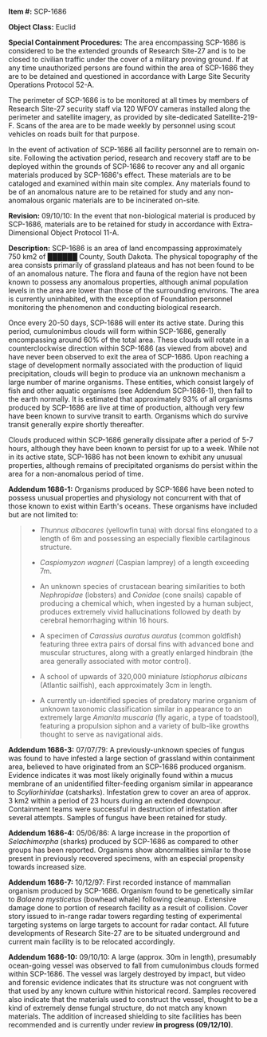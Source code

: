 **Item #:** SCP-1686

**Object Class:** Euclid

**Special Containment Procedures:** The area encompassing SCP-1686 is considered to be the extended grounds of Research Site-27 and is to be closed to civilian traffic under the cover of a military proving ground. If at any time unauthorized persons are found within the area of SCP-1686 they are to be detained and questioned in accordance with Large Site Security Operations Protocol 52-A.

The perimeter of SCP-1686 is to be monitored at all times by members of Research Site-27 security staff via 120 WFOV cameras installed along the perimeter and satellite imagery, as provided by site-dedicated Satellite-219-F. Scans of the area are to be made weekly by personnel using scout vehicles on roads built for that purpose.

In the event of activation of SCP-1686 all facility personnel are to remain on-site. Following the activation period, research and recovery staff are to be deployed within the grounds of SCP-1686 to recover any and all organic materials produced by SCP-1686's effect. These materials are to be cataloged and examined within main site complex. Any materials found to be of an anomalous nature are to be retained for study and any non-anomalous organic materials are to be incinerated on-site.

**Revision:** 09/10/10: In the event that non-biological material is produced by SCP-1686, materials are to be retained for study in accordance with Extra-Dimensional Object Protocol 11-A.

**Description:** SCP-1686 is an area of land encompassing approximately 750 km2 of ██████ County, South Dakota. The physical topography of the area consists primarily of grassland plateaus and has not been found to be of an anomalous nature. The flora and fauna of the region have not been known to possess any anomalous properties, although animal population levels in the area are lower than those of the surrounding environs. The area is currently uninhabited, with the exception of Foundation personnel monitoring the phenomenon and conducting biological research.

Once every 20-50 days, SCP-1686 will enter its active state. During this period, cumulonimbus clouds will form within SCP-1686, generally encompassing around 60% of the total area. These clouds will rotate in a counterclockwise direction within SCP-1686 (as viewed from above) and have never been observed to exit the area of SCP-1686. Upon reaching a stage of development normally associated with the production of liquid precipitation, clouds will begin to produce via an unknown mechanism a large number of marine organisms. These entities, which consist largely of fish and other aquatic organisms (see Addendum SCP-1686-1), then fall to the earth normally. It is estimated that approximately 93% of all organisms produced by SCP-1686 are live at time of production, although very few have been known to survive transit to earth. Organisms which do survive transit generally expire shortly thereafter.

Clouds produced within SCP-1686 generally dissipate after a period of 5-7 hours, although they have been known to persist for up to a week. While not in its active state, SCP-1686 has not been known to exhibit any unusual properties, although remains of precipitated organisms do persist within the area for a non-anomalous period of time.

**Addendum 1686-1:** Organisms produced by SCP-1686 have been noted to possess unusual properties and physiology not concurrent with that of those known to exist within Earth's oceans. These organisms have included but are not limited to:

> *   _Thunnus albacares_ (yellowfin tuna) with dorsal fins elongated to a length of 6m and possessing an especially flexible cartilaginous structure.
> 
> *   _Caspiomyzon wagneri_ (Caspian lamprey) of a length exceeding 7m.
> 
> *   An unknown species of crustacean bearing similarities to both _Nephropidae_ (lobsters) and _Conidae_ (cone snails) capable of producing a chemical which, when ingested by a human subject, produces extremely vivid hallucinations followed by death by cerebral hemorrhaging within 16 hours.
> 
> *   A specimen of _Carassius auratus auratus_ (common goldfish) featuring three extra pairs of dorsal fins with advanced bone and muscular structures, along with a greatly enlarged hindbrain (the area generally associated with motor control).
> 
> *   A school of upwards of 320,000 miniature _Istiophorus albicans_ (Atlantic sailfish), each approximately 3cm in length.
> 
> *   A currently un-identified species of predatory marine organism of unknown taxonomic classification similar in appearance to an extremely large _Amanita muscaria_ (fly agaric, a type of toadstool), featuring a propulsion siphon and a variety of bulb-like growths thought to serve as navigational aids.

**Addendum 1686-3:** 07/07/79: A previously-unknown species of fungus was found to have infested a large section of grassland within containment area, believed to have originated from an SCP-1686 produced organism. Evidence indicates it was most likely originally found within a mucus membrane of an unidentified filter-feeding organism similar in appearance to _Scyliorhinidae_ (catsharks). Infestation grew to cover an area of approx. 3 km2 within a period of 23 hours during an extended downpour. Containment teams were successful in destruction of infestation after several attempts. Samples of fungus have been retained for study.

**Addendum 1686-4:** 05/06/86: A large increase in the proportion of _Selachimorpha_ (sharks) produced by SCP-1686 as compared to other groups has been reported. Organisms show abnormalities similar to those present in previously recovered specimens, with an especial propensity towards increased size.

**Addendum 1686-7:** 10/12/97: First recorded instance of mammalian organism produced by SCP-1686. Organism found to be genetically similar to _Balaena mysticetus_ (bowhead whale) following cleanup. Extensive damage done to portion of research facility as a result of collision. Cover story issued to in-range radar towers regarding testing of experimental targeting systems on large targets to account for radar contact. All future developments of Research Site-27 are to be situated underground and current main facility is to be relocated accordingly.

**Addendum 1686-10:** 09/10/10: A large (approx. 30m in length), presumably ocean-going vessel was observed to fall from cumulonimbus clouds formed within SCP-1686. The vessel was largely destroyed by impact, but video and forensic evidence indicates that its structure was not congruent with that used by any known culture within historical record. Samples recovered also indicate that the materials used to construct the vessel, thought to be a kind of extremely dense fungal structure, do not match any known materials. The addition of increased shielding to site facilities has been recommended and is currently under review **in progress (09/12/10)**.